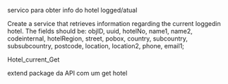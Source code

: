 servico para obter info do hotel logged/atual

Create a service that retrieves information regarding the current loggedin hotel.
The fields should be: 
objID, uuid, hotelNo, name1, name2, codeinternal, hotelRegion, street, pobox, country, subcountry, subsubcountry, postcode, location, location2, phone, email1;

Hotel_current_Get
<Column Alias="Hotel"	FieldName="objID"		Name="HOTEL-OBJID"/>
<Column Alias="Hotel" 	FieldName="uuid" />
<Column Alias="Hotel" 	FieldName="hotelNo" />
<Column Alias="Hotel" 	FieldName="name1" />
<Column Alias="Hotel" 	FieldName="name2" />
<Column Alias="Hotel" 	FieldName="codeinternal" />
<Column Alias="Hotel" 	FieldName="hotelRegion"/>
<Column Alias="Hotel" 	FieldName="street" />
<Column Alias="Hotel" 	FieldName="pobox" />
<Column Alias="Hotel" 	FieldName="country" />
<Column Alias="Hotel" 	FieldName="subcountry" />
<Column Alias="Hotel" 	FieldName="subsubcountry" />
<Column Alias="Hotel" 	FieldName="postcode" />
<Column Alias="Hotel" 	FieldName="location" />
<Column Alias="Hotel" 	FieldName="location2" />
<Column Alias="Hotel" 	FieldName="phone" />
<Column Alias="Hotel" 	FieldName="email1" />

extend package da API com um get hotel
